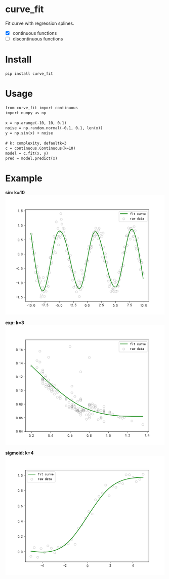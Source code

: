 # curve_fit
Fit curve with regression splines.
- [x] continuous functions
- [ ] discontinuous functions

Install
========
```
pip install curve_fit
```

Usage
========
```
from curve_fit import continuous
import numpy as np

x = np.arange(-10, 10, 0.1)
noise = np.random.normal(-0.1, 0.1, len(x))
y = np.sin(x) + noise

# k: complexity, defaultk=3
c = continuous.Continuous(k=10)
model = c.fit(x, y)
pred = model.predict(x)
```

Example
========
**sin: k=10** 
![sin](pictures/example_sin.png)

**exp: k=3** 
![exp](pictures/example_exp.png)

**sigmoid: k=4** 
![sigmoid](pictures/example_sigmoid.png)
